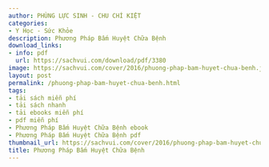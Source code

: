 ```yaml
---
author: PHÙNG LỰC SINH - CHU CHÍ KIỆT
categories:
- Y Học - Sức Khỏe
description: Phương Pháp Bấm Huyệt Chữa Bệnh
download_links:
- info: pdf
  url: https://sachvui.com/download/pdf/3380
image: https://sachvui.com/cover/2016/phuong-phap-bam-huyet-chua-benh.jpg
layout: post
permalink: /phuong-phap-bam-huyet-chua-benh.html
tags:
- tải sách miễn phí
- tải sách nhanh
- tải ebooks miễn phí
- pdf miễn phí
- Phương Pháp Bấm Huyệt Chữa Bệnh ebook
- Phương Pháp Bấm Huyệt Chữa Bệnh pdf
thumbnail_url: https://sachvui.com/cover/2016/phuong-phap-bam-huyet-chua-benh.jpg
title: Phương Pháp Bấm Huyệt Chữa Bệnh
---
```


 <div class="item-desc text-justify"> </div>